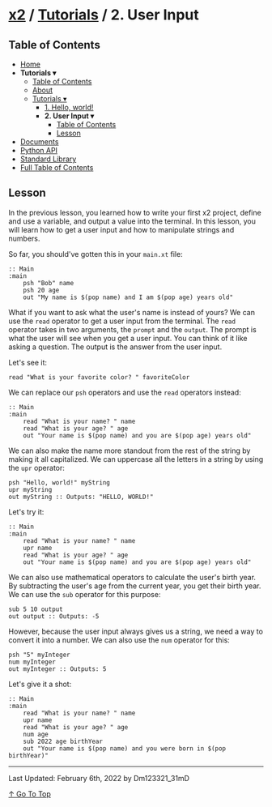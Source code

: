 # [x2](../../README.md) / [Tutorials](../tutorials.md) / 2. User Input

## Table of Contents

- [Home](../README.md)
- **Tutorials ▾**
    - [Table of Contents](#table-of-contents)
    - [About](#about)
    - [Tutorials ▾](#tutorials)
        - [1. Hello, world!](./1helloWorld.md)
        - **2. User Input ▾**
            - [Table of Contents](#table-of-contents)
            - [Lesson](#lesson)
- [Documents](./documents.md)
- [Python API](./standardLibrary.md)
- [Standard Library](./pythonAPI.md)
- [Full Table of Contents](./fullTableOfContents.md)

## Lesson

In the previous lesson, you learned how to write your first x2 project, define and use a variable, and output a value into the terminal. In this lesson, you will learn how to get a user input and how to manipulate strings and numbers.

So far, you should've gotten this in your `main.xt` file:

```xt
:: Main
:main
    psh "Bob" name
    psh 20 age
    out "My name is $(pop name) and I am $(pop age) years old"
```

What if you want to ask what the user's name is instead of yours? We can use the `read` operator to get a user input from the terminal. The `read` operator takes in two arguments, the `prompt` and the `output`. The prompt is what the user will see when you get a user input. You can think of it like asking a question. The output is the answer from the user input.

Let's see it:

```xt
read "What is your favorite color? " favoriteColor
```

We can replace our `psh` operators and use the `read` operators instead:

```xt
:: Main
:main
    read "What is your name? " name
    read "What is your age? " age
    out "Your name is $(pop name) and you are $(pop age) years old"
```

We can also make the name more standout from the rest of the string by making it all capitalized. We can uppercase all the letters in a string by using the `upr` operator:

```
psh "Hello, world!" myString
upr myString
out myString :: Outputs: "HELLO, WORLD!"
```

Let's try it:

```xt
:: Main
:main
    read "What is your name? " name
    upr name
    read "What is your age? " age
    out "Your name is $(pop name) and you are $(pop age) years old"
```

We can also use mathematical operators to calculate the user's birth year. By subtracting the user's age from the current year, you get their birth year. We can use the `sub` operator for this purpose:

```xt
sub 5 10 output
out output :: Outputs: -5
```

However, because the user input always gives us a string, we need a way to convert it into a number. We can also use the `num` operator for this:

```xt
psh "5" myInteger
num myInteger
out myInteger :: Outputs: 5
```

Let's give it a shot:

```xt
:: Main
:main
    read "What is your name? " name
    upr name
    read "What is your age? " age
    num age
    sub 2022 age birthYear
    out "Your name is $(pop name) and you were born in $(pop birthYear)"
```

---

Last Updated: February 6th, 2022 by Dm123321_31mD

[↑ Go To Top](#x2--tutorials--2-user-input)